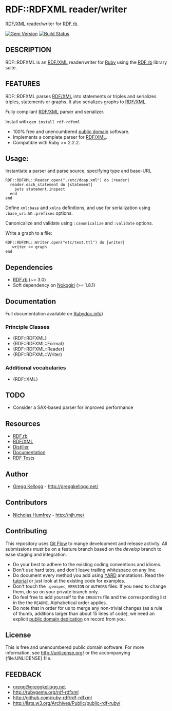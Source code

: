 # RDF::RDFXML reader/writer 

[RDF/XML][] reader/writer for [RDF.rb][].

[![Gem Version](https://badge.fury.io/rb/rdf-rdfxml.png)](http://badge.fury.io/rb/rdf-rdfxml)
[![Build Status](https://secure.travis-ci.org/ruby-rdf/rdf-rdfxml.png?branch=master)](http://travis-ci.org/ruby-rdf/rdf-rdfxml)

## DESCRIPTION

RDF::RDFXML is an [RDF/XML][RDF/XML] reader/writer for [Ruby][] using the [RDF.rb][RDF.rb] library suite.

## FEATURES
RDF::RDFXML parses [RDF/XML][] into statements or triples and serializes triples, statements or graphs. It also serializes graphs to [RDF/XML][].

Fully compliant [RDF/XML][] parser and serializer.

Install with `gem install rdf-rdfxml`

* 100% free and unencumbered [public domain](http://unlicense.org/) software.
* Implements a complete parser for [RDF/XML][].
* Compatible with Ruby >= 2.2.2.

## Usage:
Instantiate a parser and parse source, specifying type and base-URL

    RDF::RDFXML::Reader.open("./etc/doap.xml") do |reader|
      reader.each_statement do |statement|
        puts statement.inspect
      end
    end

Define `xml:base` and `xmlns` definitions, and use for serialization using `:base_uri` an `:prefixes` options.

Canonicalize and validate using `:canonicalize` and `:validate` options.

Write a graph to a file:

    RDF::RDFXML::Writer.open("etc/test.ttl") do |writer|
       writer << graph
    end

## Dependencies
* [RDF.rb](http://rubygems.org/gems/rdf) (~> 3.0)
* Soft dependency on [Nokogiri](http://rubygems.org/gems/nokogiri) (>= 1.8.1)

## Documentation
Full documentation available on [Rubydoc.info][RDF/XML doc])

### Principle Classes
* {RDF::RDFXML}
* {RDF::RDFXML::Format}
* {RDF::RDFXML::Reader}
* {RDF::RDFXML::Writer}

### Additional vocabularies
* {RDF::XML}

## TODO
* Consider a SAX-based parser for improved performance

## Resources
* [RDF.rb][RDF.rb]
* [RDF/XML][RDF/XML]
* [Distiller](http://rdf.greggkellogg.net)
* [Documentation][RDF/XML doc]
* [RDF Tests](http://www.w3.org/2000/10/rdf-tests/rdfcore/allTestCases.html)

## Author
* [Gregg Kellogg](http://github.com/gkellogg) - <http://greggkellogg.net/>

## Contributors
* [Nicholas Humfrey](http://github.com/njh) - <http://njh.me/>

## Contributing
This repository uses [Git Flow](https://github.com/nvie/gitflow) to mange development and release activity. All submissions _must_ be on a feature branch based on the _develop_ branch to ease staging and integration.

* Do your best to adhere to the existing coding conventions and idioms.
* Don't use hard tabs, and don't leave trailing whitespace on any line.
* Do document every method you add using [YARD][] annotations. Read the
  [tutorial][YARD-GS] or just look at the existing code for examples.
* Don't touch the `.gemspec`, `VERSION` or `AUTHORS` files. If you need to
  change them, do so on your private branch only.
* Do feel free to add yourself to the `CREDITS` file and the corresponding
  list in the the `README`. Alphabetical order applies.
* Do note that in order for us to merge any non-trivial changes (as a rule
  of thumb, additions larger than about 15 lines of code), we need an
  explicit [public domain dedication][PDD] on record from you.

## License

This is free and unencumbered public domain software. For more information,
see <http://unlicense.org/> or the accompanying {file:UNLICENSE} file.

## FEEDBACK

* gregg@greggkellogg.net
* <http://rubygems.org/rdf-rdfxml>
* <http://github.com/ruby-rdf/rdf-rdfxml>
* <http://lists.w3.org/Archives/Public/public-rdf-ruby/>

[Ruby]:         http://ruby-lang.org/
[RDF]:          http://www.w3.org/RDF/
[RDF.rb]:       http://rubygems.org/gems/rdf
[RDF/XML]:      hhttp://www.w3.org/TR/rdf-syntax-grammar/ "RDF/XML Syntax Specification"
[YARD]:         http://yardoc.org/
[YARD-GS]:      http://rubydoc.info/docs/yard/file/docs/GettingStarted.md
[PDD]:          http://lists.w3.org/Archives/Public/public-rdf-ruby/2010May/0013.html
[RDF/XML doc]:  http://rubydoc.info/github/ruby-rdf/rdf-rdfxml/master/frames